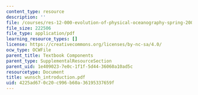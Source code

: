 ```yaml
---
content_type: resource
description: ''
file: /courses/res-12-000-evolution-of-physical-oceanography-spring-2007/4225ad670c20c996b60a36195337659f_wunsch_introduction.pdf
file_size: 222506
file_type: application/pdf
learning_resource_types: []
license: https://creativecommons.org/licenses/by-nc-sa/4.0/
ocw_type: OCWFile
parent_title: Textbook Components
parent_type: SupplementalResourceSection
parent_uid: 1e409023-7e0c-1f1f-5d44-36060a10ad5c
resourcetype: Document
title: wunsch_introduction.pdf
uid: 4225ad67-0c20-c996-b60a-36195337659f
---
```

